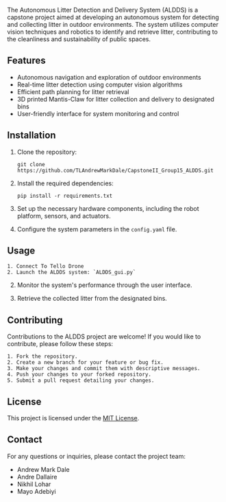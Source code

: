 The Autonomous Litter Detection and Delivery System (ALDDS) is a capstone project aimed at developing an autonomous system for detecting and collecting litter in outdoor environments. The system utilizes computer vision techniques and robotics to identify and retrieve litter, contributing to the cleanliness and sustainability of public spaces.

## Features

- Autonomous navigation and exploration of outdoor environments
- Real-time litter detection using computer vision algorithms
- Efficient path planning for litter retrieval
- 3D printed Mantis-Claw for litter collection and delivery to designated bins
- User-friendly interface for system monitoring and control

## Installation

1. Clone the repository:
    
    ```git clone https://github.com/TLAndrewMarkDale/CapstoneII_Group15_ALDDS.git```

2. Install the required dependencies:

    ```pip install -r requirements.txt```

3. Set up the necessary hardware components, including the robot platform, sensors, and actuators.

4. Configure the system parameters in the `config.yaml` file.

## Usage
    1. Connect To Tello Drone
    2. Launch the ALDDS system: `ALDDS_gui.py`
2. Monitor the system's performance through the user interface.

3. Retrieve the collected litter from the designated bins.

## Contributing

Contributions to the ALDDS project are welcome! If you would like to contribute, please follow these steps:

    1. Fork the repository.
    2. Create a new branch for your feature or bug fix.
    3. Make your changes and commit them with descriptive messages.
    4. Push your changes to your forked repository.
    5. Submit a pull request detailing your changes.

## License

This project is licensed under the [MIT License](LICENSE).

## Contact

For any questions or inquiries, please contact the project team:

- Andrew Mark Dale
- Andre Dallaire 
- Nikhil Lohar
- Mayo Adebiyi
